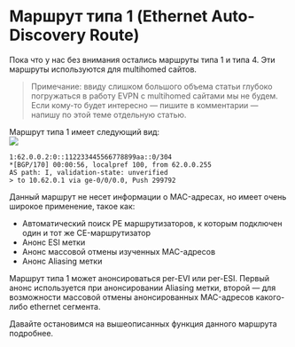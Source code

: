 # Маршрут типа 1 \(Ethernet Auto-Discovery Route\)

Пока что у нас без внимания остались маршруты типа 1 и типа 4. Эти маршруты используются для multihomed сайтов.

> Примечание: ввиду слишком большого объема статьи глубоко погружаться в работу EVPN с multihomed сайтами мы не будем. Если кому-то будет интересно — пишите в комментарии — напишу по этой теме отдельную статью.

Маршрут типа 1 имеет следующий вид:  
![](https://habrastorage.org/files/403/f9b/e0a/403f9be0a3644dfb9c99602f5f058d5d.jpg)

```text
1:62.0.0.2:0::112233445566778899aa::0/304
*[BGP/170] 00:00:56, localpref 100, from 62.0.0.255
AS path: I, validation-state: unverified
> to 10.62.0.1 via ge-0/0/0.0, Push 299792
```

Данный маршрут не несет информации о MAC-адресах, но имеет очень широкое применение, такое как:

* Автоматический поиск PE маршрутизаторов, к которым подключен один и тот же CE-маршрутизатор
* Анонс ESI метки
* Анонс массовой отмены изученных MAC-адресов
* Анонс Aliasing метки

Маршрут типа 1 может анонсироваться per-EVI или per-ESI. Первый анонс используется при анонсировании Aliasing метки, второй — для возможности массовой отмены анонсированных MAC-адресов какого-либо ethernet сегмента.

Давайте остановимся на вышеописанных функция данного маршрута подробнее.

